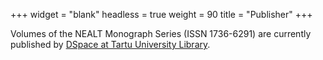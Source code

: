 +++
widget = "blank"
headless = true
weight = 90
title = "Publisher"
+++

Volumes of the NEALT Monograph Series (ISSN 1736-6291) are
currently published by [DSpace at Tartu University
Library](https://hdl.handle.net/10062/4118).
